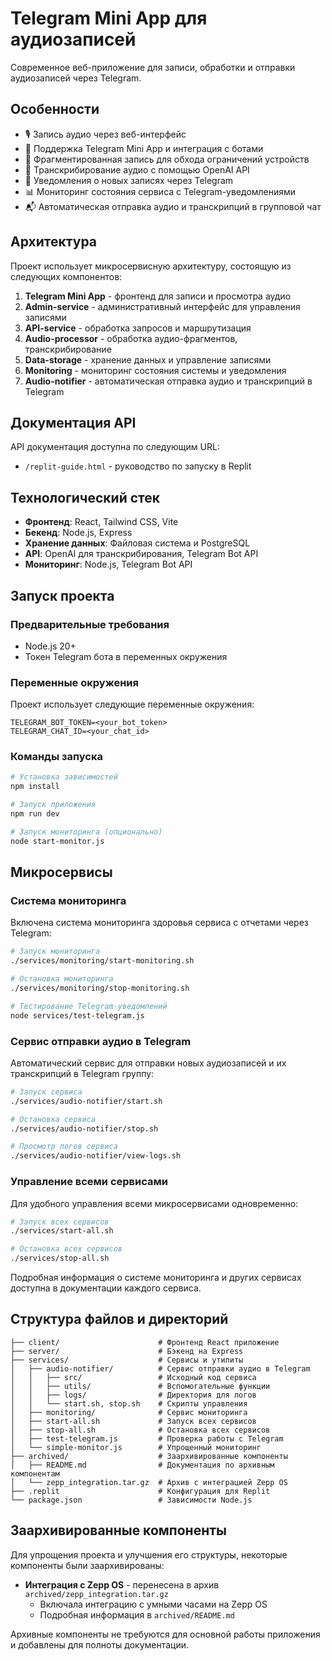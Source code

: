 # Telegram Mini App для аудиозаписей

Современное веб-приложение для записи, обработки и отправки аудиозаписей через Telegram.

## Особенности

- 🎙️ Запись аудио через веб-интерфейс
- 📱 Поддержка Telegram Mini App и интеграция с ботами
- 🔄 Фрагментированная запись для обхода ограничений устройств
- 📝 Транскрибирование аудио с помощью OpenAI API
- 🔔 Уведомления о новых записях через Telegram
- 📊 Мониторинг состояния сервиса с Telegram-уведомлениями
- 📬 Автоматическая отправка аудио и транскрипций в групповой чат

## Архитектура

Проект использует микросервисную архитектуру, состоящую из следующих компонентов:

1. **Telegram Mini App** - фронтенд для записи и просмотра аудио
2. **Admin-service** - административный интерфейс для управления записями
3. **API-service** - обработка запросов и маршрутизация
4. **Audio-processor** - обработка аудио-фрагментов, транскрибирование
5. **Data-storage** - хранение данных и управление записями
6. **Monitoring** - мониторинг состояния системы и уведомления
7. **Audio-notifier** - автоматическая отправка аудио и транскрипций в Telegram

## Документация API

API документация доступна по следующим URL:
- `/replit-guide.html` - руководство по запуску в Replit

## Технологический стек

- **Фронтенд**: React, Tailwind CSS, Vite
- **Бекенд**: Node.js, Express
- **Хранение данных**: Файловая система и PostgreSQL
- **API**: OpenAI для транскрибирования, Telegram Bot API
- **Мониторинг**: Node.js, Telegram Bot API

## Запуск проекта

### Предварительные требования

- Node.js 20+
- Токен Telegram бота в переменных окружения

### Переменные окружения

Проект использует следующие переменные окружения:

```
TELEGRAM_BOT_TOKEN=<your_bot_token>
TELEGRAM_CHAT_ID=<your_chat_id>
```

### Команды запуска

```bash
# Установка зависимостей
npm install

# Запуск приложения
npm run dev

# Запуск мониторинга (опционально)
node start-monitor.js
```

## Микросервисы

### Система мониторинга

Включена система мониторинга здоровья сервиса с отчетами через Telegram:

```bash
# Запуск мониторинга
./services/monitoring/start-monitoring.sh

# Остановка мониторинга
./services/monitoring/stop-monitoring.sh

# Тестирование Telegram-уведомлений
node services/test-telegram.js
```

### Сервис отправки аудио в Telegram

Автоматический сервис для отправки новых аудиозаписей и их транскрипций в Telegram группу:

```bash
# Запуск сервиса
./services/audio-notifier/start.sh

# Остановка сервиса
./services/audio-notifier/stop.sh

# Просмотр логов сервиса
./services/audio-notifier/view-logs.sh
```

### Управление всеми сервисами

Для удобного управления всеми микросервисами одновременно:

```bash
# Запуск всех сервисов
./services/start-all.sh

# Остановка всех сервисов
./services/stop-all.sh
```

Подробная информация о системе мониторинга и других сервисах доступна в документации каждого сервиса.

## Структура файлов и директорий

```
├── client/                      # Фронтенд React приложение
├── server/                      # Бэкенд на Express
├── services/                    # Сервисы и утилиты
│   ├── audio-notifier/          # Сервис отправки аудио в Telegram
│   │   ├── src/                 # Исходный код сервиса
│   │   ├── utils/               # Вспомогательные функции
│   │   ├── logs/                # Директория для логов
│   │   └── start.sh, stop.sh    # Скрипты управления
│   ├── monitoring/              # Сервис мониторинга
│   ├── start-all.sh             # Запуск всех сервисов
│   ├── stop-all.sh              # Остановка всех сервисов
│   ├── test-telegram.js         # Проверка работы с Telegram 
│   └── simple-monitor.js        # Упрощенный мониторинг
├── archived/                    # Заархивированные компоненты
│   ├── README.md                # Документация по архивным компонентам
│   └── zepp_integration.tar.gz  # Архив с интеграцией Zepp OS
├── .replit                      # Конфигурация для Replit
└── package.json                 # Зависимости Node.js
```

## Заархивированные компоненты

Для упрощения проекта и улучшения его структуры, некоторые компоненты были заархивированы:

- **Интеграция с Zepp OS** - перенесена в архив `archived/zepp_integration.tar.gz`
  - Включала интеграцию с умными часами на Zepp OS
  - Подробная информация в `archived/README.md`

Архивные компоненты не требуются для основной работы приложения и добавлены для полноты документации.